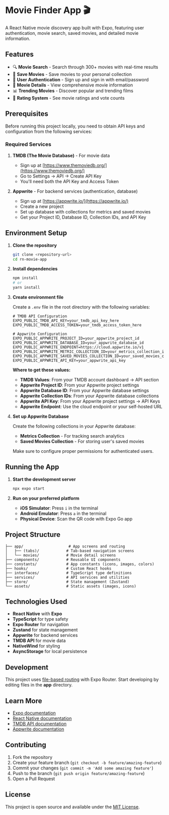 # Movie Finder App 🎬

A React Native movie discovery app built with Expo, featuring user authentication, movie search, saved movies, and detailed movie information.

## Features

- 🔍 **Movie Search** - Search through 300+ movies with real-time results
- 💾 **Save Movies** - Save movies to your personal collection
- 🔐 **User Authentication** - Sign up and sign in with email/password
- 📱 **Movie Details** - View comprehensive movie information
- 📊 **Trending Movies** - Discover popular and trending films
- 🌟 **Rating System** - See movie ratings and vote counts

## Prerequisites

Before running this project locally, you need to obtain API keys and configuration from the following services:

### Required Services

1. **TMDB (The Movie Database)** - For movie data
   - Sign up at [https://www.themoviedb.org/](https://www.themoviedb.org/)
   - Go to Settings → API → Create API Key
   - You'll need both the API Key and Access Token

2. **Appwrite** - For backend services (authentication, database)
   - Sign up at [https://appwrite.io/](https://appwrite.io/)
   - Create a new project
   - Set up database with collections for metrics and saved movies
   - Get your Project ID, Database ID, Collection IDs, and API Key

## Environment Setup

1. **Clone the repository**
   ```bash
   git clone <repository-url>
   cd rn-movie-app
   ```

2. **Install dependencies**
   ```bash
   npm install
   # or
   yarn install
   ```

3. **Create environment file**
   
   Create a `.env` file in the root directory with the following variables:

   ```env
   # TMDB API Configuration
   EXPO_PUBLIC_TMDB_API_KEY=your_tmdb_api_key_here
   EXPO_PUBLIC_TMDB_ACCESS_TOKEN=your_tmdb_access_token_here

   # Appwrite Configuration
   EXPO_PUBLIC_APPWRITE_PROJECT_ID=your_appwrite_project_id
   EXPO_PUBLIC_APPWRITE_DATABASE_ID=your_appwrite_database_id
   EXPO_PUBLIC_APPWRITE_ENDPOINT=https://cloud.appwrite.io/v1
   EXPO_PUBLIC_APPWRITE_METRIC_COLLECTION_ID=your_metrics_collection_id
   EXPO_PUBLIC_APPWRITE_SAVED_MOVIES_COLLECTION_ID=your_saved_movies_collection_id
   EXPO_PUBLIC_APPWRITE_API_KEY=your_appwrite_api_key
   ```

   **Where to get these values:**
   
   - **TMDB Values**: From your TMDB account dashboard → API section
   - **Appwrite Project ID**: From your Appwrite project settings
   - **Appwrite Database ID**: From your Appwrite database settings
   - **Appwrite Collection IDs**: From your Appwrite database collections
   - **Appwrite API Key**: From your Appwrite project settings → API Keys
   - **Appwrite Endpoint**: Use the cloud endpoint or your self-hosted URL

4. **Set up Appwrite Database**
   
   Create the following collections in your Appwrite database:
   
   - **Metrics Collection** - For tracking search analytics
   - **Saved Movies Collection** - For storing user's saved movies
   
   Make sure to configure proper permissions for authenticated users.

## Running the App

1. **Start the development server**
   ```bash
   npx expo start
   ```

2. **Run on your preferred platform**
   - **iOS Simulator**: Press `i` in the terminal
   - **Android Emulator**: Press `a` in the terminal
   - **Physical Device**: Scan the QR code with Expo Go app

## Project Structure

```
├── app/                    # App screens and routing
│   ├── (tabs)/            # Tab-based navigation screens
│   └── movies/            # Movie detail screens
├── components/            # Reusable UI components
├── constants/             # App constants (icons, images, colors)
├── hooks/                 # Custom React hooks
├── interfaces/            # TypeScript type definitions
├── services/              # API services and utilities
├── store/                 # State management (Zustand)
└── assets/                # Static assets (images, icons)
```

## Technologies Used

- **React Native** with **Expo**
- **TypeScript** for type safety
- **Expo Router** for navigation
- **Zustand** for state management
- **Appwrite** for backend services
- **TMDB API** for movie data
- **NativeWind** for styling
- **AsyncStorage** for local persistence

## Development

This project uses [file-based routing](https://docs.expo.dev/router/introduction) with Expo Router. Start developing by editing files in the **app** directory.

## Learn More

- [Expo documentation](https://docs.expo.dev/)
- [React Native documentation](https://reactnative.dev/)
- [TMDB API documentation](https://developers.themoviedb.org/)
- [Appwrite documentation](https://appwrite.io/docs)

## Contributing

1. Fork the repository
2. Create your feature branch (`git checkout -b feature/amazing-feature`)
3. Commit your changes (`git commit -m 'Add some amazing feature'`)
4. Push to the branch (`git push origin feature/amazing-feature`)
5. Open a Pull Request

## License

This project is open source and available under the [MIT License](LICENSE).
